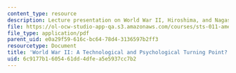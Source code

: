 ```yaml
---
content_type: resource
description: Lecture presentation on World War II, Hiroshima, and Nagasaki.
file: https://ol-ocw-studio-app-qa.s3.amazonaws.com/courses/sts-011-american-science-ethical-conflicts-and-political-choices-fall-2007/6c9177b1605461dd4dfea5e5937cc7b2_lec2.pdf
file_type: application/pdf
parent_uid: e0a29f59-616c-bc64-78d4-3136597b2ff3
resourcetype: Document
title: 'World War II: A Technological and Psychological Turning Point?'
uid: 6c9177b1-6054-61dd-4dfe-a5e5937cc7b2
---
```

